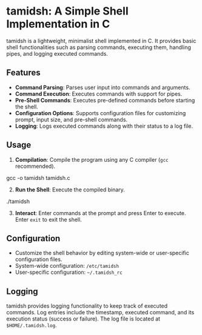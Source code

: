 # tamidsh: A Simple Shell Implementation in C

tamidsh is a lightweight, minimalist shell implemented in C. It provides basic shell functionalities such as parsing commands, executing them, handling pipes, and logging executed commands.

## Features
- **Command Parsing**: Parses user input into commands and arguments.
- **Command Execution**: Executes commands with support for pipes.
- **Pre-Shell Commands**: Executes pre-defined commands before starting the shell.
- **Configuration Options**: Supports configuration files for customizing prompt, input size, and pre-shell commands.
- **Logging**: Logs executed commands along with their status to a log file.

## Usage
1. **Compilation**: Compile the program using any C compiler (`gcc` recommended).

gcc -o tamidsh tamidsh.c

2. **Run the Shell**: Execute the compiled binary.

./tamidsh

3. **Interact**: Enter commands at the prompt and press Enter to execute. Enter `exit` to exit the shell.

## Configuration
- Customize the shell behavior by editing system-wide or user-specific configuration files.
- System-wide configuration: `/etc/tamidsh`
- User-specific configuration: `~/.tamidsh_rc`

## Logging
tamidsh provides logging functionality to keep track of executed commands. Log entries include the timestamp, executed command, and its execution status (success or failure). The log file is located at `$HOME/.tamidsh.log`.

